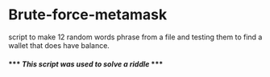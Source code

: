 # Brute-force-metamask
script to make 12 random words phrase from a file and testing them to find a wallet that does have balance.

#### *** *This script was used to solve a riddle* ***